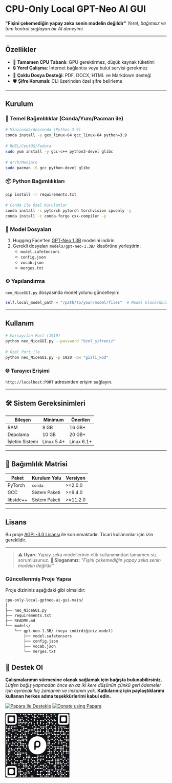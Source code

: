 # CPU-Only Local GPT-Neo AI GUI

**"Fişini çekemediğin yapay zeka senin modelin değildir"**
*Yerel, bağımsız ve tam kontrol sağlayan bir AI deneyimi.*

---

## Özellikler
- 🔋 **Tamamen CPU Tabanlı**: GPU gerektirmez, düşük kaynak tüketimi
- 🔒 **Yerel Çalışma**: İnternet bağlantısı veya bulut servisi gerekmez
- 📂 **Çoklu Dosya Desteği**: PDF, DOCX, HTML ve Markdown desteği
- 🛡️ **Şifre Korumalı**: CLI üzerinden özel şifre belirleme

---

## Kurulum

### 🐍 Temel Bağımlılıklar (Conda/Yum/Pacman ile)
```bash
# Miniconda/Anaconda (Python 3.9)
conda install -y gxx_linux-64 gcc_linux-64 python=3.9

# RHEL/CentOS/Fedora
sudo yum install -y gcc-c++ python3-devel glibc

# Arch/Manjaro
sudo pacman -S gcc python-devel glibc
```

### 📦 Python Bağımlılıkları
```bash
pip install -r requirements.txt

# Conda ile Özel Kurulumlar
conda install -c pytorch pytorch torchvision cpuonly -y
conda install -c conda-forge cxx-compiler -y
```

### 🚀 Model Dosyaları
1. Hugging Face'ten [GPT-Neo 1.3B](https://huggingface.co/EleutherAI/gpt-neo-1.3B) modelini indirin
2. Gerekli dosyaları `models/gpt-neo-1.3B/` klasörüne yerleştirin:
   - `model.safetensors`
   - `config.json`
   - `vocab.json`
   - `merges.txt`

### ⚙️ Yapılandırma
`neo_NiceGUI.py` dosyasında model yolunu güncelleyin:
```python
self.local_model_path = "/path/to/your/model/files"  # Model klasörünüzün yolu
```
---

## Kullanım
```bash
# Varsayılan Port (1919)
python neo_NiceGUI.py --password "özel_şifreniz"

# Özel Port ile
python neo_NiceGUI.py -p 1920 -pw "gizli_kod"
```

### 🌐 Tarayıcı Erişimi
`http://localhost:PORT` adresinden erişim sağlayın.

---

## 🛠️ Sistem Gereksinimleri
| Bileşen    | Minimum      | Önerilen     |
|------------|--------------|--------------|
| RAM        | 8 GB         | 16 GB+       |
| Depolama   | 10 GB        | 20 GB+       |
| İşletim Sistemi | Linux 5.4+   | Linux 6.1+   |

---

## 🧩 Bağımlılık Matrisi
| Paket          | Kurulum Yolu      | Versiyon     |
|----------------|-------------------|-------------|
| PyTorch        | `conda`           | >=2.0.0     |
| GCC            | Sistem Paketi     | >=9.4.0     |
| libstdc++      | Sistem Paketi     | >=11.2.0    |

---

## Lisans
Bu proje [AGPL-3.0 Lisansı](LICENSE) ile korunmaktadır. Ticari kullanımlar için izin gereklidir.

---

> **⚠️ Uyarı**: Yapay zeka modellerinin etik kullanımından tamamen siz sorumlusunuz.
> **🔌 Sloganımız**: *"Fişini çekemediğin yapay zeka senin modelin değildir"*

### Güncellenmiş Proje Yapısı

Proje dizininiz aşağıdaki gibi olmalıdır:

```
cpu-only-local-gptneo-ai-gui-main/
│
├── neo_NiceGUI.py
├── requirements.txt
├── README.md
└── models/
	└── gpt-neo-1.3B/ (veya indirdiğiniz model)
		├── model.safetensors
		├── config.json
		├── vocab.json
		└── merges.txt
```

## 🎁 Destek Ol
**Çalışmalarımın sürmesine olanak sağlamak için bağışta bulunabilirsiniz.**
*Lütfen bağış yapmadan önce en az iki kere düşünün çünkü geri ödemeler için ayıracak hiç zamanım ve imkanım yok.*
**Katkılarınız için paylaştıklarımı kullanan herkes adına teşekkürlerimi kabul edin.**

[![Papara ile Destekle](https://img.shields.io/badge/Bağış%20Yap-%E2%9D%A4-blue)](https://ppr.ist/1T9dx8tUT)
[![Donate using Papara](https://img.shields.io/badge/Donate-%E2%9D%A4-blue)](https://ppr.ist/1T9dx8tUT)

[![Papara ile Desteklen](docs/1513592797QR.png)](https://ppr.ist/1T99dYF5X)
